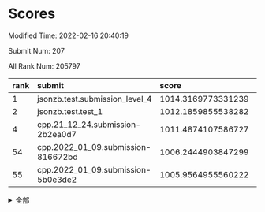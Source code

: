 # Scores

Modified Time: 2022-02-16 20:40:19

Submit Num: 207

All Rank Num: 205797

| rank |               submit               |       score        |       sigma        | pk_num |
| :--- | :--------------------------------- | :----------------- | :----------------- | :----- |
| 1    | jsonzb.test.submission_level_4     | 1014.3169773331239 | 0.831287698252553  | 3977   |
| 2    | jsonzb.test.test_1                 | 1012.1859855538282 | 0.825016867333633  | 3979   |
| 4    | cpp.21_12_24.submission-2b2ea0d7   | 1011.4874107586727 | 0.7813930105278579 | 3977   |
| 54   | cpp.2022_01_09.submission-816672bd | 1006.2444903847299 | 0.7215203906615476 | 3972   |
| 55   | cpp.2022_01_09.submission-5b0e3de2 | 1005.9564955560222 | 0.7502679374257335 | 3975   |


<details>
<summary>全部</summary>

| rank |                 submit                 |       score        |       sigma        | pk_num |
| :--- | :------------------------------------- | :----------------- | :----------------- | :----- |
| 1    | jsonzb.test.submission_level_4         | 1014.3169773331239 | 0.831287698252553  | 3977   |
| 2    | jsonzb.test.test_1                     | 1012.1859855538282 | 0.825016867333633  | 3979   |
| 3    | gobigger.level_3.submission_level_3_49 | 1011.5180811505244 | 0.7884066076299722 | 3979   |
| 4    | cpp.21_12_24.submission-2b2ea0d7       | 1011.4874107586727 | 0.7813930105278579 | 3977   |
| 5    | gobigger.level_3.submission_level_3_46 | 1011.4191781293196 | 0.7916919703361991 | 3974   |
| 6    | gobigger.level_3.submission_level_3_16 | 1011.1607311796598 | 0.760687340611538  | 3976   |
| 7    | gobigger.level_3.submission_level_3_43 | 1010.9883226837379 | 0.7674258312896958 | 3976   |
| 8    | gobigger.level_3.submission_level_3_8  | 1010.95234131374   | 0.759777611646087  | 3976   |
| 9    | gobigger.level_3.submission_level_3_18 | 1010.8900030249617 | 0.7602881101213675 | 3980   |
| 10   | gobigger.level_3.submission_level_3_20 | 1010.7927840195821 | 0.7575750895850093 | 3980   |
| 11   | gobigger.level_3.submission_level_3_19 | 1010.5491275269567 | 0.7713925326945941 | 3981   |
| 12   | gobigger.level_3.submission_level_3_0  | 1010.5268305280377 | 0.7719889726595782 | 3971   |
| 13   | gobigger.level_3.submission_level_3_24 | 1010.5214238276891 | 0.7765031348611326 | 3974   |
| 14   | gobigger.level_3.submission_level_3_28 | 1010.5127316251951 | 0.7602143980355972 | 3975   |
| 15   | gobigger.level_3.submission_level_3_41 | 1010.468528259353  | 0.7829599114951052 | 3980   |
| 16   | gobigger.level_3.submission_level_3_3  | 1010.4519611616098 | 0.7722193180149566 | 3976   |
| 17   | gobigger.level_3.submission_level_3_10 | 1010.3873780867555 | 0.7578575012521305 | 3976   |
| 18   | gobigger.level_3.submission_level_3_45 | 1010.3284040071923 | 0.7855259602220753 | 3975   |
| 19   | gobigger.level_3.submission_level_3_15 | 1010.3155013485975 | 0.7557848440468175 | 3982   |
| 20   | gobigger.level_3.submission_level_3_30 | 1010.278304148142  | 0.7445403957619026 | 3973   |
| 21   | gobigger.level_3.submission_level_3_32 | 1010.26514173582   | 0.7817849383436463 | 3977   |
| 22   | gobigger.level_3.submission_level_3_38 | 1010.1400890001456 | 0.7388169240926338 | 3975   |
| 23   | gobigger.level_3.submission_level_3_29 | 1010.1317503259621 | 0.7698494843226581 | 3975   |
| 24   | gobigger.level_3.submission_level_3_22 | 1010.103165377817  | 0.7774046209107254 | 3979   |
| 25   | gobigger.level_3.submission_level_3_42 | 1010.0511346021498 | 0.759766400109939  | 3981   |
| 26   | gobigger.level_3.submission_level_3_25 | 1010.0372755891949 | 0.7454688837514594 | 3976   |
| 27   | gobigger.level_3.submission_level_3_1  | 1010.0346212529273 | 0.7614428112838678 | 3980   |
| 28   | gobigger.level_3.submission_level_3_11 | 1010.0081128112961 | 0.7395196951374556 | 3975   |
| 29   | gobigger.level_3.submission_level_3_21 | 1009.9870544337047 | 0.7568748711336212 | 3975   |
| 30   | gobigger.level_3.submission_level_3_34 | 1009.8774195141445 | 0.7555184624930984 | 3976   |
| 31   | gobigger.level_3.submission_level_3_6  | 1009.8518854467687 | 0.7474543945131976 | 3976   |
| 32   | gobigger.level_3.submission_level_3_40 | 1009.7716167812148 | 0.7473094362354522 | 3976   |
| 33   | gobigger.level_3.submission_level_3_23 | 1009.7577587868087 | 0.7609264987796336 | 3980   |
| 34   | gobigger.level_3.submission_level_3_27 | 1009.5519903656582 | 0.7643815067850467 | 3977   |
| 35   | gobigger.level_3.submission_level_3_33 | 1009.5434641119949 | 0.7332451285008154 | 3978   |
| 36   | gobigger.level_3.submission_level_3_14 | 1009.5014831184923 | 0.7527381083887511 | 3980   |
| 37   | gobigger.level_3.submission_level_3_2  | 1009.3567403202322 | 0.7321805238711766 | 3975   |
| 38   | gobigger.level_3.submission_level_3_37 | 1009.3297732669264 | 0.7401406390194183 | 3979   |
| 39   | gobigger.level_3.submission_level_3_7  | 1009.3182759660726 | 0.7501799289854748 | 3979   |
| 40   | gobigger.level_3.submission_level_3_26 | 1009.2608245055775 | 0.76810786878239   | 3980   |
| 41   | gobigger.level_3.submission_level_3_13 | 1009.2045332569813 | 0.728937684051004  | 3974   |
| 42   | gobigger.level_3.submission_level_3_47 | 1009.1578944499108 | 0.7351573346479734 | 3972   |
| 43   | gobigger.level_3.submission_level_3_9  | 1009.1493730532939 | 0.740998992963012  | 3980   |
| 44   | gobigger.level_3.submission_level_3_31 | 1009.0100709062518 | 0.7692053582793397 | 3975   |
| 45   | gobigger.level_3.submission_level_3_4  | 1009.0099338397175 | 0.7268122017375485 | 3978   |
| 46   | gobigger.level_3.submission_level_3_35 | 1008.8230507591547 | 0.7540799413095147 | 3977   |
| 47   | gobigger.level_3.submission_level_3_48 | 1008.6990368164702 | 0.7783945703593654 | 3976   |
| 48   | gobigger.level_3.submission_level_3_5  | 1008.6956036053103 | 0.7557154244197254 | 3978   |
| 49   | gobigger.level_3.submission_level_3_17 | 1008.6825589779357 | 0.7594143875606981 | 3976   |
| 50   | gobigger.level_3.submission_level_3_36 | 1008.5883777976168 | 0.7479636240857606 | 3972   |
| 51   | gobigger.level_3.submission_level_3_39 | 1008.392273112037  | 0.7420012889774875 | 3974   |
| 52   | gobigger.level_3.submission_level_3_44 | 1008.2957171154186 | 0.7283289587685629 | 3980   |
| 53   | gobigger.level_3.submission_level_3_12 | 1008.1387707599534 | 0.7365788429048963 | 3975   |
| 54   | cpp.2022_01_09.submission-816672bd     | 1006.2444903847299 | 0.7215203906615476 | 3972   |
| 55   | cpp.2022_01_09.submission-5b0e3de2     | 1005.9564955560222 | 0.7502679374257335 | 3975   |
| 56   | gobigger.level_1.submission_level_1_20 | 1004.7262067813123 | 0.7135353580185443 | 3982   |
| 57   | gobigger.level_1.submission_level_1_35 | 1004.556772349138  | 0.7165249342412843 | 3979   |
| 58   | gobigger.level_1.submission_level_1_48 | 1004.3437365046199 | 0.7297340354906426 | 3978   |
| 59   | gobigger.level_1.submission_level_1_45 | 1004.3144621261092 | 0.7410621102083802 | 3978   |
| 60   | gobigger.level_1.submission_level_1_28 | 1004.290699867636  | 0.7239388818971344 | 3977   |
| 61   | gobigger.level_1.submission_level_1_30 | 1004.2516587741381 | 0.7193303058543876 | 3974   |
| 62   | gobigger.level_1.submission_level_1_11 | 1004.2069799292202 | 0.7100162287236219 | 3972   |
| 63   | gobigger.level_1.submission_level_1_37 | 1004.0855473319648 | 0.7179888508481764 | 3975   |
| 64   | gobigger.level_1.submission_level_1_27 | 1003.9671044056529 | 0.7198020587417568 | 3977   |
| 65   | gobigger.level_1.submission_level_1_12 | 1003.9175227004406 | 0.7135339234237471 | 3982   |
| 66   | gobigger.level_1.submission_level_1_10 | 1003.8918165243673 | 0.716721890691866  | 3979   |
| 67   | gobigger.level_1.submission_level_1_13 | 1003.8612880191571 | 0.720105356722246  | 3979   |
| 68   | gobigger.level_1.submission_level_1_49 | 1003.7925228507623 | 0.7103695214093388 | 3975   |
| 69   | gobigger.level_1.submission_level_1_6  | 1003.6424927076074 | 0.7196335082603357 | 3980   |
| 70   | gobigger.level_1.submission_level_1_29 | 1003.6012540978471 | 0.7154130465863777 | 3980   |
| 71   | gobigger.level_1.submission_level_1_32 | 1003.5447744047749 | 0.7199814651650396 | 3975   |
| 72   | gobigger.level_1.submission_level_1_33 | 1003.5212198823774 | 0.7224074069156722 | 3977   |
| 73   | gobigger.level_1.submission_level_1_26 | 1003.464802056423  | 0.7101127065505787 | 3979   |
| 74   | gobigger.level_1.submission_level_1_5  | 1003.4241867940382 | 0.7185195706185299 | 3974   |
| 75   | gobigger.level_1.submission_level_1_8  | 1003.3160639554361 | 0.7242798751545296 | 3977   |
| 76   | gobigger.level_1.submission_level_1_46 | 1003.3139902483333 | 0.7169185257776074 | 3981   |
| 77   | gobigger.level_1.submission_level_1_47 | 1003.3125243162895 | 0.7233069625893377 | 3978   |
| 78   | gobigger.level_1.submission_level_1_15 | 1003.2920296495694 | 0.7372213032295251 | 3981   |
| 79   | gobigger.level_1.submission_level_1_16 | 1003.2769011438012 | 0.7141928447622318 | 3980   |
| 80   | gobigger.level_1.submission_level_1_38 | 1003.215088431289  | 0.7079866431190901 | 3979   |
| 81   | gobigger.level_1.submission_level_1_1  | 1003.2088871788437 | 0.7142103147803317 | 3975   |
| 82   | gobigger.level_1.submission_level_1_22 | 1003.2035445610092 | 0.7082122859751648 | 3974   |
| 83   | gobigger.level_1.submission_level_1_9  | 1003.1256475197542 | 0.7190353398398678 | 3978   |
| 84   | gobigger.level_1.submission_level_1_24 | 1003.0153774308732 | 0.7199333260591936 | 3979   |
| 85   | gobigger.level_1.submission_level_1_40 | 1002.989041827487  | 0.721501396454188  | 3978   |
| 86   | gobigger.level_1.submission_level_1_17 | 1002.9468691722573 | 0.7101926306547045 | 3974   |
| 87   | gobigger.level_1.submission_level_1_14 | 1002.9185678218367 | 0.7207165325554096 | 3974   |
| 88   | gobigger.level_1.submission_level_1_42 | 1002.9083813597567 | 0.7140853130773642 | 3975   |
| 89   | gobigger.level_1.submission_level_1_19 | 1002.8468084481125 | 0.7082585333684699 | 3973   |
| 90   | gobigger.level_1.submission_level_1_4  | 1002.7612766606559 | 0.707088971575394  | 3972   |
| 91   | gobigger.level_1.submission_level_1_21 | 1002.7561418109566 | 0.7143437194255682 | 3972   |
| 92   | gobigger.level_1.submission_level_1_31 | 1002.717702679948  | 0.6937001251413    | 3976   |
| 93   | gobigger.level_1.submission_level_1_2  | 1002.6730064042052 | 0.7249034803360689 | 3978   |
| 94   | gobigger.level_1.submission_level_1_7  | 1002.6395577565065 | 0.7221554184150205 | 3979   |
| 95   | gobigger.level_1.submission_level_1_43 | 1002.6152903480548 | 0.7135967823844472 | 3974   |
| 96   | gobigger.level_1.submission_level_1_39 | 1002.549856765821  | 0.7128767631387918 | 3979   |
| 97   | gobigger.level_1.submission_level_1_25 | 1002.5025584383714 | 0.7065987516710868 | 3979   |
| 98   | gobigger.level_1.submission_level_1_18 | 1002.4825409028041 | 0.7083611991897397 | 3971   |
| 99   | gobigger.level_1.submission_level_1_34 | 1002.3131191050026 | 0.7133991204984946 | 3973   |
| 100  | gobigger.level_1.submission_level_1_0  | 1002.2518237629018 | 0.7042931149355434 | 3968   |
| 101  | gobigger.level_1.submission_level_1_44 | 1002.2249043339359 | 0.7114774660778254 | 3974   |
| 102  | gobigger.level_1.submission_level_1_36 | 1002.1836834457638 | 0.7024612895766555 | 3976   |
| 103  | gobigger.level_1.submission_level_1_41 | 1002.1633962741163 | 0.7188200343197633 | 3971   |
| 104  | gobigger.level_1.submission_level_1_3  | 1002.0592944255301 | 0.715109414662054  | 3974   |
| 105  | gobigger.level_1.submission_level_1_23 | 1001.8156846123462 | 0.7158076603631995 | 3976   |
| 106  | gobigger.random.submission_random_44   | 997.3928523927125  | 0.7129871225329621 | 3974   |
| 107  | gobigger.random.submission_random_20   | 997.1646986817163  | 0.7102199687300478 | 3978   |
| 108  | gobigger.random.submission_random_22   | 997.1506867099404  | 0.7041305353357538 | 3975   |
| 109  | gobigger.random.submission_random_49   | 997.0345406436902  | 0.6983251406578482 | 3976   |
| 110  | gobigger.random.submission_random_8    | 996.977358579533   | 0.7070142318155217 | 3973   |
| 111  | gobigger.random.submission_random_15   | 996.9596429329255  | 0.7081324747732618 | 3979   |
| 112  | gobigger.random.submission_random_25   | 996.9348898781036  | 0.700823394335433  | 3978   |
| 113  | gobigger.random.submission_random_39   | 996.9022017046499  | 0.6972768428680205 | 3980   |
| 114  | gobigger.random.submission_random_12   | 996.7520867830551  | 0.706556503485268  | 3977   |
| 115  | gobigger.random.submission_random_9    | 996.7160399791541  | 0.7099626744713076 | 3973   |
| 116  | gobigger.random.submission_random_38   | 996.5158691913625  | 0.7042656592344929 | 3978   |
| 117  | gobigger.random.submission_random_2    | 996.510402198771   | 0.7143115910887368 | 3977   |
| 118  | gobigger.random.submission_random_28   | 996.4601129753646  | 0.7077719235258081 | 3972   |
| 119  | gobigger.random.submission_random_16   | 996.4592039051955  | 0.7177380540392628 | 3974   |
| 120  | gobigger.random.submission_random_32   | 996.3069907616465  | 0.7081962881255178 | 3979   |
| 121  | gobigger.random.submission_random_5    | 996.2512578465945  | 0.7067572646613159 | 3981   |
| 122  | gobigger.random.submission_random_10   | 996.2383698525242  | 0.7062821781197106 | 3974   |
| 123  | gobigger.random.submission_random_31   | 996.2227361146507  | 0.6991681055463396 | 3982   |
| 124  | gobigger.random.submission_random_11   | 996.1549369663965  | 0.7196967965812517 | 3979   |
| 125  | gobigger.random.submission_random_3    | 996.0623112956627  | 0.716170872289902  | 3976   |
| 126  | gobigger.random.submission_random_46   | 996.046802061844   | 0.7108054327325497 | 3975   |
| 127  | gobigger.random.submission_random_33   | 996.0141839733917  | 0.7080533623286727 | 3973   |
| 128  | gobigger.random.submission_random_41   | 996.0136299644973  | 0.7165428569115495 | 3979   |
| 129  | gobigger.random.submission_random_37   | 995.9717874697658  | 0.689179194588454  | 3983   |
| 130  | gobigger.random.submission_random_34   | 995.8622535808424  | 0.7201387825830367 | 3972   |
| 131  | gobigger.random.submission_random_4    | 995.8357282568037  | 0.6994447007127151 | 3976   |
| 132  | gobigger.random.submission_random_29   | 995.8336515413101  | 0.7183155757432217 | 3985   |
| 133  | gobigger.random.submission_random_36   | 995.7930728307239  | 0.7107215947175154 | 3980   |
| 134  | gobigger.random.submission_random_17   | 995.7550756818686  | 0.704002606054388  | 3978   |
| 135  | gobigger.random.submission_random_1    | 995.7514581115756  | 0.7116382025724226 | 3980   |
| 136  | gobigger.random.submission_random_30   | 995.6774406719294  | 0.7243052891973009 | 3980   |
| 137  | gobigger.random.submission_random_42   | 995.6141529015968  | 0.7085611510250492 | 3974   |
| 138  | gobigger.random.submission_random_24   | 995.6041921500946  | 0.7012295642841404 | 3978   |
| 139  | gobigger.random.submission_random_45   | 995.5809812898516  | 0.7029215627599449 | 3975   |
| 140  | gobigger.random.submission_random_48   | 995.5354240006056  | 0.713100340480929  | 3973   |
| 141  | gobigger.random.submission_random_21   | 995.4338384391385  | 0.6987929062960325 | 3977   |
| 142  | gobigger.random.submission_random_35   | 995.3907939156944  | 0.715566683464475  | 3982   |
| 143  | gobigger.random.submission_random_13   | 995.3809275787797  | 0.7177108506282326 | 3977   |
| 144  | gobigger.random.submission_random_26   | 995.3752607424855  | 0.7082068142002554 | 3977   |
| 145  | gobigger.random.submission_random_43   | 995.2485481705845  | 0.7118370841304731 | 3980   |
| 146  | gobigger.random.submission_random_14   | 995.244111153058   | 0.7165635713846261 | 3976   |
| 147  | gobigger.random.submission_random_23   | 995.2249161098039  | 0.7292982685082678 | 3979   |
| 148  | gobigger.random.submission_random_0    | 995.2238481675075  | 0.7056794186566615 | 3977   |
| 149  | gobigger.random.submission_random_18   | 995.1410951050566  | 0.7195760186765349 | 3974   |
| 150  | gobigger.random.submission_random_47   | 995.1374935419104  | 0.7241396493317818 | 3977   |
| 151  | gobigger.random.submission_random_7    | 995.120220747349   | 0.7324985967163711 | 3976   |
| 152  | gobigger.random.submission_random_40   | 995.0540894377114  | 0.7163892606682798 | 3975   |
| 153  | gobigger.random.submission_random_6    | 995.0386949945848  | 0.7066398001010736 | 3976   |
| 154  | gobigger.random.submission_random_27   | 994.6918652347678  | 0.7319947157629393 | 3975   |
| 155  | gobigger.random.submission_random_19   | 994.684507085366   | 0.7087534734627127 | 3977   |
| 156  | gobigger.level_2.submission_level_2_45 | 994.1310107083114  | 0.713098215859837  | 3976   |
| 157  | gobigger.level_2.submission_level_2_49 | 994.0444485762395  | 0.7419624098717376 | 3977   |
| 158  | gobigger.level_2.submission_level_2_21 | 993.8586768006212  | 0.735834889618864  | 3981   |
| 159  | gobigger.level_2.submission_level_2_18 | 993.7355520680072  | 0.7287951859549058 | 3982   |
| 160  | gobigger.level_2.submission_level_2_5  | 993.2721130337922  | 0.7293848873393713 | 3978   |
| 161  | gobigger.level_2.submission_level_2_22 | 993.0757848555821  | 0.74032897745094   | 3975   |
| 162  | gobigger.level_2.submission_level_2_41 | 993.0418109387333  | 0.7339224202179746 | 3975   |
| 163  | gobigger.level_2.submission_level_2_38 | 993.0415235710163  | 0.7492824283440201 | 3977   |
| 164  | gobigger.level_2.submission_level_2_36 | 993.0351211688285  | 0.7260673457611426 | 3978   |
| 165  | gobigger.level_2.submission_level_2_33 | 993.0273578963157  | 0.7396798251486439 | 3978   |
| 166  | gobigger.level_2.submission_level_2_0  | 992.9762945721742  | 0.7288057637625721 | 3977   |
| 167  | gobigger.level_2.submission_level_2_34 | 992.9657347663873  | 0.7225019298438576 | 3975   |
| 168  | gobigger.level_2.submission_level_2_48 | 992.925740519002   | 0.739933890412437  | 3975   |
| 169  | gobigger.level_2.submission_level_2_42 | 992.7917812847318  | 0.7300441098016721 | 3977   |
| 170  | gobigger.level_2.submission_level_2_11 | 992.754376528318   | 0.7349167267158632 | 3979   |
| 171  | gobigger.level_2.submission_level_2_7  | 992.732099464925   | 0.7319630971870658 | 3977   |
| 172  | gobigger.level_2.submission_level_2_9  | 992.7157017178461  | 0.7327691380659862 | 3978   |
| 173  | gobigger.level_2.submission_level_2_10 | 992.6353533041842  | 0.732651418998427  | 3983   |
| 174  | gobigger.level_2.submission_level_2_6  | 992.5782353101071  | 0.7279506661021861 | 3974   |
| 175  | gobigger.level_2.submission_level_2_27 | 992.3819086069572  | 0.7306673121622409 | 3978   |
| 176  | gobigger.level_2.submission_level_2_40 | 992.3678269979223  | 0.7282531898859945 | 3977   |
| 177  | gobigger.level_2.submission_level_2_29 | 992.3577853086183  | 0.732993846084015  | 3976   |
| 178  | gobigger.level_2.submission_level_2_12 | 992.3142460363082  | 0.7554670517628743 | 3978   |
| 179  | gobigger.level_2.submission_level_2_32 | 992.311332127995   | 0.771922287371149  | 3974   |
| 180  | gobigger.level_2.submission_level_2_8  | 992.2736939185537  | 0.7563270884441575 | 3975   |
| 181  | gobigger.level_2.submission_level_2_24 | 992.2405689120535  | 0.7450033536152646 | 3980   |
| 182  | gobigger.level_2.submission_level_2_4  | 992.2004978126624  | 0.7476200838535997 | 3977   |
| 183  | gobigger.level_2.submission_level_2_25 | 992.1755249111285  | 0.7464962575127191 | 3976   |
| 184  | gobigger.level_2.submission_level_2_16 | 992.1513576961568  | 0.7372546966098695 | 3981   |
| 185  | gobigger.level_2.submission_level_2_1  | 992.1298296634365  | 0.7529680067430571 | 3973   |
| 186  | gobigger.level_2.submission_level_2_47 | 991.961452940622   | 0.743955598450769  | 3974   |
| 187  | gobigger.level_2.submission_level_2_13 | 991.920555040376   | 0.7907380470317633 | 3976   |
| 188  | gobigger.level_2.submission_level_2_39 | 991.9014436783688  | 0.7491217479388962 | 3976   |
| 189  | gobigger.level_2.submission_level_2_28 | 991.8530678393661  | 0.740587582387358  | 3973   |
| 190  | gobigger.level_2.submission_level_2_2  | 991.848663208741   | 0.7256784489825714 | 3980   |
| 191  | gobigger.level_2.submission_level_2_15 | 991.7568763986559  | 0.7491631158865855 | 3973   |
| 192  | gobigger.level_2.submission_level_2_17 | 991.6484841701006  | 0.7435093615640501 | 3976   |
| 193  | gobigger.level_2.submission_level_2_14 | 991.5907450815363  | 0.7404250212563115 | 3981   |
| 194  | gobigger.level_2.submission_level_2_35 | 991.5730050573902  | 0.7633959455167811 | 3977   |
| 195  | gobigger.level_2.submission_level_2_31 | 991.4594127542837  | 0.7364259453334837 | 3976   |
| 196  | gobigger.level_2.submission_level_2_20 | 991.4321942336072  | 0.7710503311603432 | 3974   |
| 197  | gobigger.level_2.submission_level_2_44 | 991.3900475674333  | 0.7656836632304611 | 3977   |
| 198  | gobigger.level_2.submission_level_2_37 | 991.3861804745493  | 0.7303268854719375 | 3977   |
| 199  | gobigger.level_2.submission_level_2_3  | 991.2150452673573  | 0.7434748346281101 | 3973   |
| 200  | gobigger.level_2.submission_level_2_19 | 991.1039732432889  | 0.7518290162098531 | 3976   |
| 201  | gobigger.level_2.submission_level_2_43 | 991.0804414427024  | 0.7540331455803693 | 3979   |
| 202  | gobigger.level_2.submission_level_2_23 | 991.0097709847546  | 0.7588094022084455 | 3982   |
| 203  | gobigger.level_2.submission_level_2_30 | 990.511516503456   | 0.7669870588976337 | 3973   |
| 204  | gobigger.level_2.submission_level_2_26 | 990.0222189447079  | 0.7535324738937977 | 3981   |
| 205  | gobigger.level_2.submission_level_2_46 | 989.7798736785693  | 0.7701142893044868 | 3974   |
| 206  | gobigger.none.submission_none_1        | 978.7193918228813  | 1.212845368304796  | 3979   |
| 207  | gobigger.none.submission_none_0        | 976.4627937338668  | 1.4110897403001113 | 3976   |

</details>